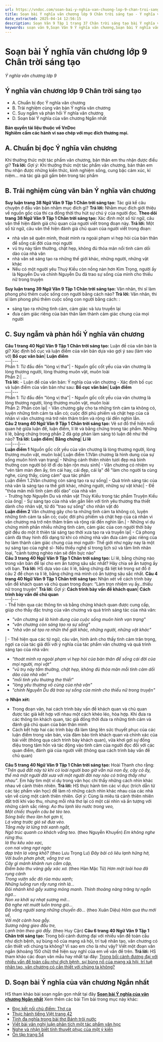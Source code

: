 ```yaml
---
url: https://vndoc.com/soan-bai-y-nghia-van-chuong-lop-9-chan-troi-sang-tao-319102
title: Soạn bài Ý nghĩa văn chương lớp 9 Chân trời sáng tạo - Ý nghĩa văn chương lớp 9 - VnDoc.com
date_extracted: 2025-04-14 12:56:15
description: Soạn Văn 9 Tập 1 trang 37 Chân trời sáng tạo bài Ý nghĩa văn chương gồm phần trả lời chi tiết, đầy đủ, bám sát các câu hỏi, yêu cầu trong SGK (chỉ có trên VnDoc). Mời các bạn tham khảo.
keywords: soạn văn 9,Soạn Văn 9 Ý nghĩa văn chương,Soạn bài Ý nghĩa văn chương Chi tiết,soạn văn 9 Tập 1 trang 37 Chân trời sáng tạo,Ý nghĩa văn chương lớp 9 Chân trời sáng tạo,Ý nghĩa văn chương trang 37 lớp 9,văn 9,ngữ văn 9,soạn văn 9 chân trời sáng tạo,soạn văn 9 tập 1,giải văn 9,soạn ngữ văn 9,giải ngữ văn 9,giải sgk ngữ văn 9
---
```


# Soạn bài Ý nghĩa văn chương lớp 9 Chân trời sáng tạo
 _Ý nghĩa văn chương lớp 9_
## **Ý nghĩa văn chương lớp 9 Chân trời sáng tạo**
  * A. Chuẩn bị đọc Ý nghĩa văn chương
  * B. Trải nghiệm cùng văn bản Ý nghĩa văn chương
  * C. Suy ngẫm và phản hồi Ý nghĩa văn chương
  * D. Soạn bài Ý nghĩa của văn chương Ngắn nhất

**Bản quyền tài liệu thuộc về VnDoc**  
**Nghiêm cấm các hành vi sao chép với mục đích thương mại.**
## **A. Chuẩn bị đọc Ý nghĩa văn chương**
Khi thưởng thức một tác phẩm văn chương, bản thân em thu nhận được điều gì?
**Trả lời:**
_Gợi ý:_
Khi thưởng thức một tác phẩm văn chương, bản thân em thu nhận được những kiến thức, kinh nghiệm sống, cung bậc cảm xúc, kỉ niệm... mà tác giả gửi gắm bên trong tác phẩm
## **B. Trải nghiệm cùng văn bản Ý nghĩa văn chương**
**Suy luận trang 38 Ngữ Văn 9 Tập 1 Chân trời sáng tạo:** Tác giả kể câu chuyện ở đầu văn bản nhằm mục đích gì?
**Trả lời:**
Nhằm mục đích giới thiệu về nguồn gốc của thi ca đồng thời thu hút sự chú ý của người đọc.
**Theo dõi trang 38 Ngữ Văn 9 Tập 1 Chân trời sáng tạo:** Xác định một số từ ngữ, câu văn thể hiện đánh giá chủ quan của người viết trong đoạn này.
**Trả lời:**
Một số từ ngữ, câu văn thể hiện đánh giá chủ quan của người viết trong đoạn:
  * nhà văn sẽ quên mình, thoát mình ra ngoài phạm vi hẹp hòi của bản thân để sống cái đời của mọi người
  * vũ trụ này tầm thường, chật hẹp, không đủ thỏa mãn nổi tình cảm dồi dào của nhà văn
  * nhà văn sẽ sáng tạo ra những thế giới khác, những người, những vật khác
  * Nếu có một người yêu Thuý Kiều còn nồng nàn hơn Kim Trọng, người ấy là Nguyễn Du và chính Nguyễn Du đã trao sự sống của mình cho thiếu nữ trong truyện

**Suy luận trang 39 Ngữ Văn 9 Tập 1 Chân trời sáng tạo:** Văn nhân, thi sĩ làm phong phú thêm cuộc sống con người bằng cách nào?
**Trả lời:**
Văn nhân, thi sĩ làm phong phú thêm cuộc sống con người bằng cách: :
  * sáng tạo ra những tình cảm, cảm giác và lưu truyền lại
  * đưa cảm giác riêng của bản thân làm thành cảm giác chung của mọi người

## **C. Suy ngẫm và phản hồi Ý nghĩa văn chương**
**Câu 1 trang 40 Ngữ Văn 9 Tập 1 Chân trời sáng tạo:** Luận đề của văn bản là gì? Xác định bố cục và luận điểm của văn bản dựa vào gợi ý sau \(làm vào vở\)
**Bố cục văn bản**| **Luận điểm**  
---|---  
Phần 1: Từ đầu đến "lòng vị tha"| \- Nguồn gốc cốt yếu của văn chương là lòng thương người, lòng thương muôn vật, muôn loài  
Phần 2:| ...  
**Trả lời:**
\- Luận đề của văn bản: Ý nghĩa của văn chương
\- Xác định bố cục và luận điểm của văn bản như sau:
**Bố cục văn bản**| **Luận điểm**  
---|---  
Phần 1: Từ đầu đến "lòng vị tha"| \- Nguồn gốc cốt yếu của văn chương là lòng thương người, lòng thương muôn vật, muôn loài  
Phần 2: Phần còn lại| \- Văn chương gây cho ta những tình cảm ta không có, luyện những tình cảm ta sẵn có; cuộc đời phù phiếm và chật hẹp của cá nhân vì văn chương mà trở nên thâm trầm và rộng rãi đến nghìn lần.  
**Câu 2 trang 40 Ngữ Văn 9 Tập 1 Chân trời sáng tạo:** Vẽ sơ đồ thể hiện mối quan hệ giữa luận đề, luận điểm, lí lẽ và bằng chứng trong tác phẩm. Những lí lẽ, bằng chứng trong phần 2 đã góp phàn làm sáng tỏ luận đề như thế nào?
**Trả lời:**
**Luận điểm**| **Bằng chứng**| **Lí lẽ**  
---|---|---  
**Luận điểm 1** Nguồn gốc cốt yếu của văn chương là lòng thương người, lòng thương muôn vật, muôn loài| Luận điểm 1.1Văn chương là hình dung của sự sống muôn hình vạn trạng| \- Những cảnh thiên nhiên tươi đẹp mà bình thường con người bỏ lỡ đi do bận rộn mưu sinh| \- Văn chương có nhiệm vụ "vén tấm màn đen ấy, tìm cái hay, cái đẹp, cái lạ" để "làm cho người ta cùng nghe, cùng thấy, cùng cảm" qua tác phẩm  
Luận điểm 1.2Văn chương còn sáng tạo ra sự sống| \- Quá trình sáng tác của nhà văn là sáng tạo ra thế giới khác, những người, những sự vật khác| \- Để "thỏa mãn mối tình cảm dồi dào" của nhà văn  
\- Trường hợp Nguyễn Du và nhân vật Thúy Kiều trong tác phẩm Truyện Kiều của ông| \- Sự sáng tạo của nhà văn gắn liền với tình yêu thương tha thiết dành cho nhân vật, từ đó "trao sự sống" cho nhân vật đó  
**Luận điểm 2** Văn chương gây cho ta những tình cảm ta không có, luyện những tình cảm ta sẵn có; cuộc đời phù phiếm và chật hẹp của cá nhân vì văn chương mà trở nên thâm trầm và rộng rãi đến nghìn lần.| \- Những ví dụ chứng minh phần nhiều những tình cảm, cảm giác của con người thời bây giờ đều do một ít thiên tài sáng tạo thời xưa tạo ra và truyền lại| \- Cả phong cảnh đã thay hình đổi dạng từ khi có những nhà văn đưa cảm giác riêng của họ làm thành cảm giác chung của mọi người\- Thế giới như ngày nay là một sự sáng tạo của nghệ sĩ\- Nếu thiếu nghệ sĩ trong lịch sử và tâm linh nhân loại, "cảnh tượng nghèo nàn sẽ đến bực nào"  
**Câu 3 trang 40 Ngữ Văn 9 Tập 1 Chân trời sáng tạo:** Lí lẽ, bằng chứng nào trong văn bản để lại cho em ấn tượng sâu sắc nhất? Hãy chia sẻ ấn tượng ấy với bạn.
**Trả lời:**
HS dựa vào các lí lẽ, bằng chứng đã liệt kê trong sơ đồ ở câu 2 để chọn ra lí lẽ, bằng chứng mà mình có ấn tượng sâu sắc nhất.
**Câu 4 trang 40 Ngữ Văn 9 Tập 1 Chân trời sáng tạo:** Nhận xét về cách trình bày vấn đề khách quan và chủ quan trong đoạn: “Làm trọn nhiệm vụ ấy…thiếu nữ trong truyện”
**Trả lời:**
_Gợi ý:_
**Cách trình bày vấn đề khách quan**| **Cách trình bày vấn đề chủ quan**  
---|---  
\- Thể hiện qua các thông tin và bằng chứng khách quan được cung cấp, giúp cho thấy đặc trưng của văn chương và quá trình sáng tác của nhà văn:
  * _"văn chương sẽ là hình dung của cuộc sống muôn hình vạn trạng"_
  * _"văn chương còn sáng tạo ra sự sống"_
  * _"nhà văn sẽ tạo ra nhữn thế giới khác, những người, những vật khác"_

|  \- Thể hiện qua các từ ngữ, câu văn, hình ảnh cho thấy tình cảm trân trọng, ngợi ca của tác giả đối với ý nghĩa của tác phẩm văn chương và quá trình sáng tạo của nhà văn:
  * _"thoát mình ra ngoài phạm vi hẹp hòi của bản thân để sống cái đời của mọi người, mọi vật"_
  * _"vũ trụ này tầm thường, chật hẹp, không đủ thỏa mãn mỗi tình cảm dồi dào của nhà văn"_
  * _"mối tình yêu thương tha thiết"_
  * _"lòng yêu thương vô cùng của nhà văn"_
  * _"chính Nguyễn Du đã trao sự sống của mình cho thiếu nữ trong truyện"_

**→ Nhận xét:**
  * Trong đoạn văn, hai cách trình bày vấn đề khách quan và chủ quan được tác giả kết hợp với nhau một cách khéo léo, hòa hợp. Khi đưa ra các thông tin khách quan, tác giả đồng thời đưa ra những tình cảm và đánh giá chủ quan của bản thân mình
  * Cách kết hợp hai các trình bày đã làm tăng lên sức thuyết phục của các luận điểm trong văn bản, vừa đảm bảo tính khách quan và chính xác của bài viết \(thông qua cách trình bày khách quan\), vừa khơi gợi sự đồng điệu trong tâm hồn và tác động vào tình cảm của người đọc đối với các quan điểm, đánh giá của người viết \(thông qua cách trình bày vấn đề chủ quan\)

**Câu 5 trang 40 Ngữ Văn 9 Tập 1 Chân trời sáng tạo:** Hoài Thanh cho rằng: _“Trên quả đất này từ khi có loài người bao giờ vẫn núi non ấy, cây cỏ ấy, thế mà một người đời xưa với một người đời nay nào có trông thấy như nhau”_. Em hãy tìm một ví dụ trong văn học chi thấy những cách nhìn khác nhau về cảnh thiên nhiên.
**Trả lời:**
HS thực hành tìm các ví dục \(trích dẫn từ các tác phẩm văn học\) để làm rõ những cách nhìn khác nhau của các nhà văn về cùng một cảnh thiên nhiên.
_Gợi ý:_
Cùng là miêu tả cảnh thiên nhiên đất trời khi vào thu, nhưng mỗi nhà thơ lại có một cái nhìn và ấn tượng với những cảnh sắc riêng:
_Ao thu lạnh lẽo nước trong veo,_  
_Một chiếc thuyền câu bé tẻo teo._  
_Sóng biếc theo làn hơi gợn tí,_  
_Lá vàng trước gió sẽ đưa vèo._  
_Tầng mây lơ lửng trời xanh ngắt,_  
_Ngõ trúc quanh co khách vắng teo._
\(theo Nguyễn Khuyến\)
_Em không nghe rừng thu._  
_lá thu kêu xào xạc,_  
_con nai vàng ngơ ngác_  
 _đạp trên lá vàng khô?_
\(theo Lưu Trọng Lư\)
_Đây bãi cô liêu lạnh hững hờ,_  
_Với buồn phơn phớt, vắng trơ vơ._  
_Cây gì mảnh khảnh run cầm cập,_  
_Điềm báo thu vàng gầy xác xơ._
\(theo Hàn Mặc Tử\)
_Hơn một loài hoa đã rụng cành_  
 _Trong vườn sắc đỏ rũa màu xanh;_  
_Những luồng run rẩy rung rinh lá..._  
_Đôi nhánh khô gầy xương mỏng manh._
_Thỉnh thoảng nàng trăng tự ngẩn ngơ..._  
_Non xa khởi sự nhạt sương mờ..._  
_Đã nghe rét mướt luồn trong gió..._  
_Đã vắng người sang những chuyến đò..._
\(theo Xuân Diệu\)
_Hôm qua thu mới về,_  
_Với một cành hoa gẫy._  
_Sương nặng gieo đầu tre,_  
_Lạnh tràn theo gió đẩy._
\(theo Huy Cận\)
**Câu 6 trang 40 Ngữ Văn 9 Tập 1 Chân trời sáng tạo:** Trong bối cảnh đương đại với nhiều vấn đề toàn cầu như dịch bệnh, sự bùng nổ của mạng xã hội, trí tuệ nhân tạo, văn chương có cần thiết với chúng ta không? Vì sao em cho là như vậy? Viết một đoạn văn ngắn \(khoảng 150 chữ\) thể hiện suy nghĩ của em về vấn đề trên.
**Trả lời:**
HS tham khảo các đoạn văn mẫu hay nhất tại đây: [Trong bối cảnh đương đại với nhiều vấn đề toàn cầu như dịch bệnh, sự bùng nổ của mạng xã hội, trí tuệ nhân tạo, văn chương có cần thiết với chúng ta không?](<https://vndoc.com/doan-van-the-hien-suy-nghi-ve-van-de-trong-boi-canh-duong-dai-voi-nhieu-van-de-toan-cau-lop-9-326474>)
## **D. Soạn bài Ý nghĩa của văn chương Ngắn nhất**
HS tham khảo bài soạn ngắn gọn nhất tại đây [**Soạn bài Ý nghĩa của văn chương Ngắn nhất**](<https://vndoc.com/soan-van-9-y-nghia-cua-van-chuong-ngan-nhat-140196>)
Xem thêm các bài Tìm bài trong mục này khác:
  * [Đọc kết nối chủ điểm: Thơ ca](</soan-bai-doc-ket-noi-chu-diem-tho-ca-lop-9-chan-troi-sang-tao-319104>)
  * [Thực hành tiếng Việt trang 42](</soan-bai-thuc-hanh-tieng-viet-trang-42-lop-9-tap-1-chan-troi-sang-tao-319106>)
  * [Tính đa nghĩa trong bài thơ Bánh trôi nước](</soan-bai-tinh-da-nghia-trong-bai-tho-banh-troi-nuoc-lop-9-chan-troi-sang-tao-319108>)
  * [Viết bài văn nghị luận phân tích một tác phẩm văn học](</soan-bai-viet-bai-van-nghi-luan-phan-tich-mot-tac-pham-van-hoc-lop-9-chan-troi-sang-tao-319112>)
  * [Nghe và nhận biết tính thuyết phục của một ý kiến](</soan-bai-nghe-va-nhan-biet-tinh-thuyet-phuc-cua-mot-y-kien-lop-9-chan-troi-sang-tao-319113>)
  * [Ôn tập trang 54](</soan-bai-on-tap-trang-54-lop-9-tap-1-chan-troi-sang-tao-319117>)

